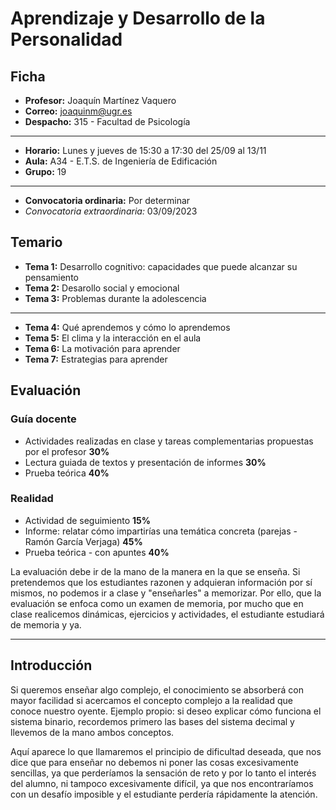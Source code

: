 # Aprendizaje y Desarrollo de la Personalidad

## Ficha

- **Profesor:** Joaquín Martínez Vaquero
- **Correo:** joaquinm@ugr.es
- **Despacho:** 315 - Facultad de Psicología

---

- **Horario:** Lunes y jueves de 15:30 a 17:30 del 25/09 al 13/11
- **Aula:** A34 - E.T.S. de Ingeniería de Edificación
- **Grupo:** 19

---

- **Convocatoria ordinaria:** Por determinar
- *Convocatoria extraordinaria:* 03/09/2023

## Temario

- **Tema 1:** Desarrollo cognitivo: capacidades que puede alcanzar su pensamiento
- **Tema 2:** Desarollo social y emocional
- **Tema 3:** Problemas durante la adolescencia

---

- **Tema 4:** Qué aprendemos y cómo lo aprendemos
- **Tema 5:** El clima y la interacción en el aula
- **Tema 6:** La motivación para aprender
- **Tema 7:** Estrategias para aprender

## Evaluación

### Guía docente

- Actividades realizadas en clase y tareas complementarias propuestas por el profesor **30%**
- Lectura guiada de textos y presentación de informes **30%**
- Prueba teórica **40%**

### Realidad

- Actividad de seguimiento **15%**
- Informe: relatar cómo impartirías una temática concreta (parejas - Ramón García Verjaga) **45%**
- Prueba teórica - con apuntes **40%**

La evaluación debe ir de la mano de la manera en la que se enseña. Si pretendemos que los estudiantes razonen y adquieran información por sí mismos, no podemos ir a clase y "enseñarles" a memorizar. Por ello, que la evaluación se enfoca como un examen de memoria, por mucho que en clase realicemos dinámicas, ejercicios y actividades, el estudiante estudiará de memoria y ya.

---

## Introducción

Si queremos enseñar algo complejo, el conocimiento se absorberá con mayor facilidad si acercamos el concepto complejo a la realidad que conoce nuestro oyente. Ejemplo propio: si deseo explicar cómo funciona el sistema binario, recordemos primero las bases del sistema decimal y llevemos de la mano ambos conceptos.

Aquí aparece lo que llamaremos el principio de dificultad deseada, que nos dice que para enseñar no debemos ni poner las cosas excesivamente sencillas, ya que perderíamos la sensación de reto y por lo tanto el interés del alumno, ni tampoco excesivamente difícil, ya que nos encontraríamos con un desafío imposible y el estudiante perdería rápidamente la atención.

